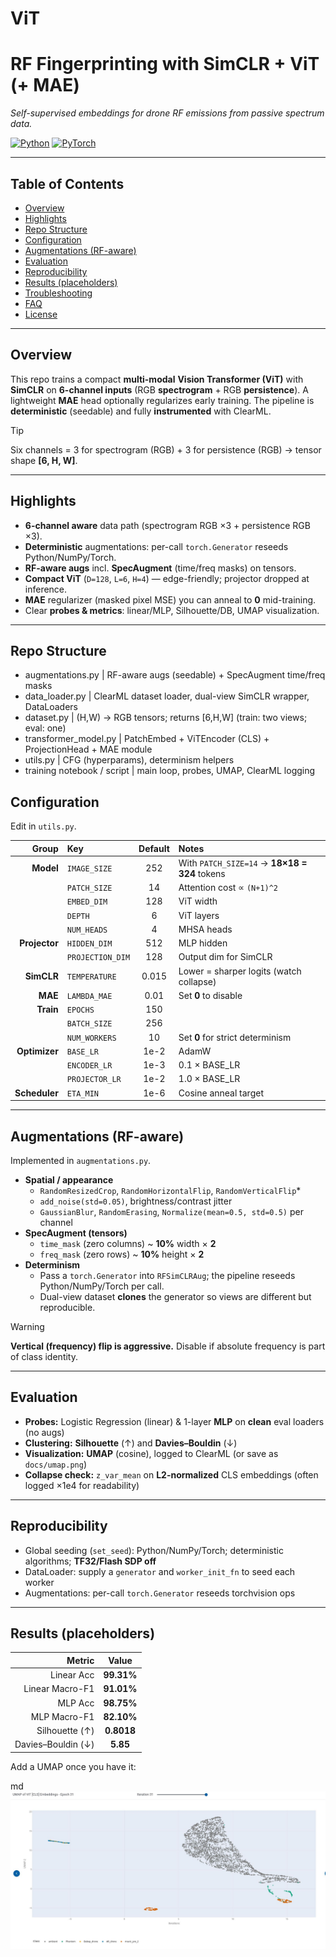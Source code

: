 # ViT


# RF Fingerprinting with **SimCLR + ViT** (+ MAE)

*Self-supervised embeddings for drone RF emissions from passive spectrum data.*

[![Python](https://img.shields.io/badge/python-3.10%2B-blue.svg)](#)
[![PyTorch](https://img.shields.io/badge/pytorch-2.x-red.svg)](#)


---

## Table of Contents
- [Overview](#overview)
- [Highlights](#highlights)
- [Repo Structure](#repo-structure)
- [Configuration](#configuration)
- [Augmentations (RF-aware)](#augmentations-rf-aware)
- [Evaluation](#evaluation)
- [Reproducibility](#reproducibility)
- [Results (placeholders)](#results-placeholders)
- [Troubleshooting](#troubleshooting)
- [FAQ](#faq)
- [License](#license)

---

## Overview
This repo trains a compact **multi-modal** **Vision Transformer (ViT)** with **SimCLR** on **6-channel inputs** (RGB **spectrogram** + RGB **persistence**). A lightweight **MAE** head optionally regularizes early training. The pipeline is **deterministic** (seedable) and fully **instrumented** with ClearML.

> [!TIP]
> Six channels = 3 for spectrogram (RGB) + 3 for persistence (RGB) → tensor shape **[6, H, W]**.

---

## Highlights
- **6-channel aware** data path (spectrogram RGB ×3 + persistence RGB ×3).
- **Deterministic** augmentations: per-call `torch.Generator` reseeds Python/NumPy/Torch.
- **RF-aware augs** incl. **SpecAugment** (time/freq masks) on tensors.
- **Compact ViT** (`D=128`, `L=6`, `H=4`) — edge-friendly; projector dropped at inference.
- **MAE** regularizer (masked pixel MSE) you can anneal to **0** mid-training.
- Clear **probes & metrics**: linear/MLP, Silhouette/DB, UMAP visualization.

---

## Repo Structure

- augmentations.py      | RF-aware augs (seedable) + SpecAugment time/freq masks
- data_loader.py        | ClearML dataset loader, dual-view SimCLR wrapper, DataLoaders
- dataset.py            | (H,W) -> RGB tensors; returns [6,H,W] (train: two views; eval: one)
- transformer_model.py  | PatchEmbed + ViTEncoder (CLS) + ProjectionHead + MAE module
- utils.py              | CFG (hyperparams), determinism helpers
- training notebook / script  | main loop, probes, UMAP, ClearML logging


## Configuration

Edit in `utils.py`.

| Group        | Key               | Default | Notes                                                    |
|-------------:|:------------------|:-------:|:---------------------------------------------------------|
| **Model**    | `IMAGE_SIZE`      | 252     | With `PATCH_SIZE=14` → **18×18 = 324** tokens            |
|              | `PATCH_SIZE`      | 14      | Attention cost ∝ `(N+1)^2`                              |
|              | `EMBED_DIM`       | 128     | ViT width                                                |
|              | `DEPTH`           | 6       | ViT layers                                               |
|              | `NUM_HEADS`       | 4       | MHSA heads                                               |
| **Projector**| `HIDDEN_DIM`      | 512     | MLP hidden                                               |
|              | `PROJECTION_DIM`  | 128     | Output dim for SimCLR                                    |
| **SimCLR**   | `TEMPERATURE`     | 0.015   | Lower = sharper logits (watch collapse)                  |
| **MAE**      | `LAMBDA_MAE`      | 0.01    | Set **0** to disable                                     |
| **Train**    | `EPOCHS`          | 150     |                                                          |
|              | `BATCH_SIZE`      | 256     |                                                          |
|              | `NUM_WORKERS`     | 10      | Set **0** for strict determinism                         |
| **Optimizer**| `BASE_LR`         | 1e-2    | AdamW                                                    |
|              | `ENCODER_LR`      | 1e-3    | 0.1 × BASE_LR                                            |
|              | `PROJECTOR_LR`    | 1e-2    | 1.0 × BASE_LR                                            |
| **Scheduler**| `ETA_MIN`         | 1e-6    | Cosine anneal target                                     |

---

## Augmentations (RF-aware)

Implemented in `augmentations.py`.

- **Spatial / appearance**
  - `RandomResizedCrop`, `RandomHorizontalFlip`, `RandomVerticalFlip`*
  - `add_noise(std=0.05)`, brightness/contrast jitter
  - `GaussianBlur`, `RandomErasing`, `Normalize(mean=0.5, std=0.5)` per channel
- **SpecAugment (tensors)**
  - `time_mask` (zero columns) ~ **10%** width × **2**
  - `freq_mask` (zero rows) ~ **10%** height × **2**
- **Determinism**
  - Pass a `torch.Generator` into `RFSimCLRAug`; the pipeline reseeds Python/NumPy/Torch per call.
  - Dual-view dataset **clones** the generator so views are different but reproducible.

> [!WARNING]
> **Vertical (frequency) flip is aggressive.** Disable if absolute frequency is part of class identity.

---

## Evaluation

- **Probes:** Logistic Regression (linear) & 1-layer **MLP** on **clean** eval loaders (no augs)
- **Clustering:** **Silhouette** (↑) and **Davies–Bouldin** (↓)
- **Visualization:** **UMAP** (cosine), logged to ClearML (or save as `docs/umap.png`)
- **Collapse check:** `z_var_mean` on **L2-normalized** CLS embeddings (often logged ×1e4 for readability)

---

## Reproducibility

- Global seeding (`set_seed`): Python/NumPy/Torch; deterministic algorithms; **TF32/Flash SDP off**
- DataLoader: supply a `generator` and `worker_init_fn` to seed each worker
- Augmentations: per-call `torch.Generator` reseeds torchvision ops



---

## Results (placeholders)

| Metric             | Value |
|-------------------:|:-----:|
| Linear Acc         | **99.31%** |
| Linear Macro-F1    | **91.01%** |
| MLP Acc            | **98.75%** |
| MLP Macro-F1       | **82.10%** |
| Silhouette (↑)     | **0.8018** |
| Davies–Bouldin (↓) | **5.85** |

Add a UMAP once you have it:

md
![UMAP embeddings](docs/UMAP.jpg)








